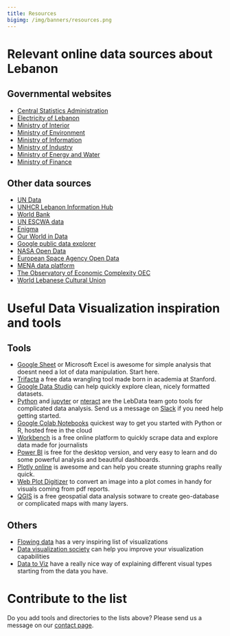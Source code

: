 ```yaml
---
title: Resources
bigimg: /img/banners/resources.png
---
```


# Relevant online data sources about Lebanon

## Governmental websites
- [Central Statistics Administration](cas.gov.lb/index.php)
- [Electricity of Lebanon](http://www.edl.gov.lb/index.php)
- [Ministry of Interior](http://www.interior.gov.lb/)
- [Ministry of Environment](http://www.moe.gov.lb/%d8%a7%d9%84%d8%aa%d9%88%d8%ac%d9%8a%d9%87-%d8%a7%d9%84%d8%a8%d9%8a%d9%8a%d9%8a/Statistics-and-Indicators/%d8%a7%d8%ad%d8%b5%d8%a7%d8%a1%d8%a7%d8%aa.aspx)
- [Ministry of Information](https://www.ministryinfo.gov.lb/)
- [Ministry of Industry](http://www.industry.gov.lb/)
- [Ministry of Energy and Water](http://www.energyandwater.gov.lb/)
- [Ministry of Finance](http://www.finance.gov.lb/en-US/finance/Pages/default.aspx)

## Other data sources
- [UN Data](http://data.un.org/Default.aspx)
- [UNHCR Lebanon Information Hub](http://ialebanon.unhcr.org/)
- [World Bank](https://data.worldbank.org/)
- [UN ESCWA data](https://data.unescwa.org/)
- [Enigma](https://public.enigma.com/)
- [Our World in Data](https://ourworldindata.org/)
- [Google public data explorer](https://www.google.com/publicdata/directory#!)
- [NASA Open Data](https://data.nasa.gov/)
- [European Space Agency Open Data](http://open.esa.int/)
- [MENA data platform](http://menadata.net/public/)
- [The Observatory of Economic Complexity OEC](https://oec.world/en/profile/country/lbn/)
- [World Lebanese Cultural Union](http://www.wlcu.org/)

# Useful Data Visualization inspiration and tools

## Tools
- [Google Sheet](https://www.google.com/sheets/about/) or Microsoft Excel is awesome for simple analysis that doesnt need a lot of data manipulation. Start here.
- [Trifacta](https://www.trifacta.com/) a free data wrangling tool made born in academia at Stanford.
- [Google Data Studio](https://datastudio.google.com/u/0/) can help quickly explore clean, nicely formatted datasets.
- [Python](https://www.python.org/) and [jupyter](https://jupyter.org/) or [nteract](https://nteract.io/) are the LebData team goto tools for complicated data analysis. Send us a message on [Slack](https://lebdata.slack.com) if you need help getting started.
- [Google Colab Notebooks](https://colab.research.google.com/) quickest way to get you started with Python or R, hosted free in the cloud
- [Workbench](https://workbenchdata.com) is a free online platform to quickly scrape data and explore data made for journalists
- [Power BI](https://powerbi.microsoft.com/en-us/) is free for the desktop version, and very easy to learn and do some powerful analysis and beautiful dashboards.
- [Plotly online](https://chart-studio.plot.ly/create/) is awesome and can help you create stunning graphs really quick.
- [Web Plot Digitizer](https://apps.automeris.io/wpd/) to convert an image into a plot comes in handy for visuals coming from pdf reports.
- [QGIS](https://www.qgis.org/en/site/) is a free geospatial data analysis sotware to create geo-database or complicated maps with many layers.


## Others
- [Flowing data](https://flowingdata.com) has a very inspiring list of visualizations
- [Data visualization society](https://www.datavisualizationsociety.com/) can help you improve your visualization capabilities
- [Data to Viz](https://data-to-viz.com) have a really nice way of explaining different visual types starting from the data you have.

# Contribute to the list

Do you add tools and directories to the lists above?  Please send us a message on our [contact page](../contact).
